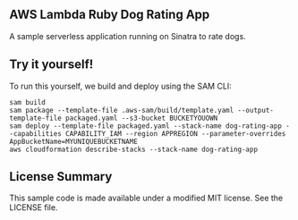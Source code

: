 ## AWS Lambda Ruby Dog Rating App

A sample serverless application running on Sinatra to rate dogs.

## Try it yourself!

To run this yourself, we build and deploy using the SAM CLI:

```
sam build
sam package --template-file .aws-sam/build/template.yaml --output-template-file packaged.yaml --s3-bucket BUCKETYOUOWN
sam deploy --template-file packaged.yaml --stack-name dog-rating-app --capabilities CAPABILITY_IAM --region APPREGION --parameter-overrides AppBucketName=MYUNIQUEBUCKETNAME
aws cloudformation describe-stacks --stack-name dog-rating-app 
```

## License Summary

This sample code is made available under a modified MIT license. See the LICENSE file.
